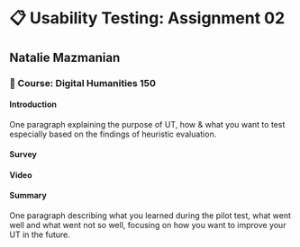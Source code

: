 # :clipboard: Usability Testing: Assignment 02
## Natalie Mazmanian 
### :book: Course: Digital Humanities 150 

#### Introduction
One paragraph explaining the purpose of UT, how & what you want to test especially based on the findings of heuristic evaluation. 

#### Survey
#### Video
#### Summary
One paragraph describing what you learned during the pilot test, what went well and what went not so well, focusing on how you want to improve your UT in the future.


